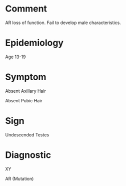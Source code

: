 # Comment

AR loss of function.
Fail to develop male characteristics.

# Epidemiology

Age 13-19

# Symptom

Absent Axillary Hair

Absent Pubic Hair

# Sign

Undescended Testes

# Diagnostic

XY

AR
(Mutation)
